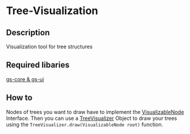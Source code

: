 # Tree-Visualization
## Description
Visualization tool for tree structures

## Required libaries
[gs-core & gs-ui](http://graphstream-project.org/download/)

## How to
Nodes of trees you want to draw have to implement the [VisualizableNode](https://github.com/GerPhoenix/Tree-Visualization/blob/master/src/VisualizableNode.java) Interface.
Then you can use a [TreeVisualizer](https://github.com/GerPhoenix/Tree-Visualization/blob/master/src/TreeVisualizer.java) Object to draw your trees using the `TreeVisualizer.draw(VisualizableNode root)` function.
